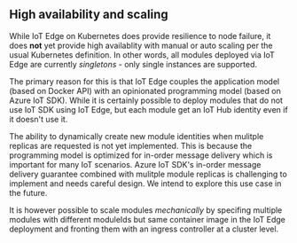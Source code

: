 ## High availability and scaling

While IoT Edge on Kubernetes does provide resilience to node failure, it does **not** yet provide high availablity with manual or auto scaling per the usual Kubernetes definition. In other words, all modules deployed via IoT Edge are currently *singletons* - only single instances are supported.

The primary reason for this is that IoT Edge couples the application model (based on Docker API) with an opinionated programming model (based on Azure IoT SDK). While it is certainly possible to deploy modules that do not use IoT SDK using IoT Edge, but each module get an IoT Hub identity even if it doesn't use it.

The ability to dynamically create new module identities when mulitple replicas are requested is not yet implemented. This is because the programming model is optimized for in-order message delivery which is important for many IoT scenarios. Azure IoT SDK's in-order message delivery guarantee combined with mulitple module replicas is challenging to implement and needs careful design. We intend to explore this use case in the future.

It is however possible to scale modules *mechanically* by specifing multiple modules with different moduleIds but same container image in the IoT Edge deployment and fronting them with an ingress controller at a cluster level.